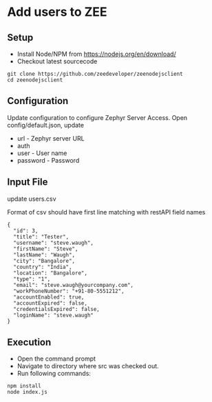 Add users to ZEE
===================================

Setup
------------
* Install Node/NPM from https://nodejs.org/en/download/
* Checkout latest sourcecode
```
git clone https://github.com/zeedeveloper/zeenodejsclient
cd zeenodejsclient
```

Configuration
------------
Update configuration to configure Zephyr Server Access.
Open config/default.json, update
* url - Zephyr server URL
* auth 
 * user - User name
 * password - Password

Input File 
------------
update users.csv

Format of csv should have first line matching with restAPI field names
```
{
  "id": 3,
  "title": "Tester",
  "username": "steve.waugh",
  "firstName": "Steve",
  "lastName": "Waugh",
  "city": "Bangalore",
  "country": "India",
  "location": "Bangalore",
  "type": "1",
  "email": "steve.waugh@yourcompany.com",
  "workPhoneNumber": "+91-80-5551212",
  "accountEnabled": true,
  "accountExpired": false,
  "credentialsExpired": false,
  "loginName": "steve.waugh"
}
```

Execution
------------
* Open the command prompt 
* Navigate to directory where src was checked out.
* Run following commands:
```
npm install
node index.js
```

